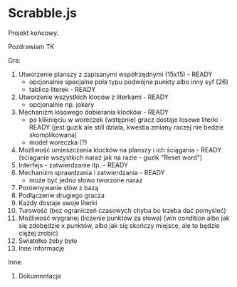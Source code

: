 # Scrabble.js
Projekt końcowy.

Pozdrawiam
TK

Gra:
1. Utworzenie planszy z zapisanymi współrzędnymi (15x15) - READY
    - opcjonalnie specjalne pola typu podwójne punkty albo inny syf (26)
    - tablica literek - READY
2. Utworzenie wszystkich kloców z literkami - READY
    - opcjonalnie np. jokery
3. Mechanizm losowego dobierania klocków - READY
    - po kliknięciu w woreczek (wstępnie) gracz dostaje losowe literki - READY (jest guzik ale still dziala, kwestia zmiany raczej nie bedzie skomplikowana)
    - model woreczka (?)
4. Możliwość umieszczania klocków na planszy i ich ściągania - READY (sciaganie wszystkich naraz jak na razie - guzik "Reset word")
5. Interfejs - zatwierdzanie itp. - READY
6. Mechanizm sprawdzania i zatwierdzania - READY
    - może być jedno słowo tworzone naraz
7. Porównywanie słów z bazą
8. Podłączenie drugiego gracza
9. Każdy dostaje swoje literki
10. Turowość (bez ograniczeń czasowych chyba bo trzeba dać pomyśleć)
11. Możliwość wygranej (liczenie punktów za słowa) (win condition albo jak się zdobędzie x punktów, albo jak się skończy miejsce, ale to będzie ciężej zrobić)
12. Światełko żeby było
13. Inne informacje

Inne:
1. Dokumentacja